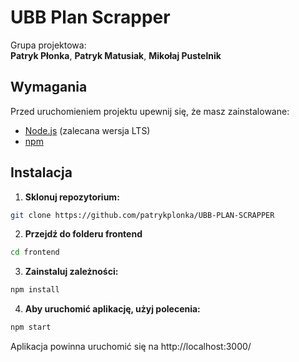 # UBB Plan Scrapper

Grupa projektowa:  
**Patryk Płonka**, **Patryk Matusiak**, **Mikołaj Pustelnik**

## Wymagania

Przed uruchomieniem projektu upewnij się, że masz zainstalowane:

- [Node.js](https://nodejs.org/) (zalecana wersja LTS)
- [npm](https://www.npmjs.com/)

## Instalacja

1. **Sklonuj repozytorium:**

```bash
git clone https://github.com/patrykplonka/UBB-PLAN-SCRAPPER
```
2. **Przejdź do folderu frontend**

```bash
cd frontend
```
3. **Zainstaluj zależności:**

```bash
npm install
```

4. **Aby uruchomić aplikację, użyj polecenia:**

```bash
npm start
```
Aplikacja powinna uruchomić się na http://localhost:3000/
